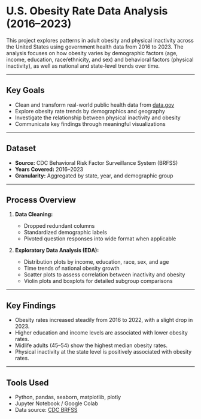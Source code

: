 # U.S. Obesity Rate Data Analysis (2016–2023)

This project explores patterns in adult obesity and physical inactivity across the United States using government health data from 2016 to 2023. The analysis focuses on how obesity varies by demographic factors (age, income, education, race/ethnicity, and sex) and behavioral factors (physical inactivity), as well as national and state-level trends over time.

---

## Key Goals

- Clean and transform real-world public health data from [data.gov](https://www.data.gov/)
- Explore obesity rate trends by demographics and geography
- Investigate the relationship between physical inactivity and obesity
- Communicate key findings through meaningful visualizations

---

## Dataset

- **Source:** CDC Behavioral Risk Factor Surveillance System (BRFSS)
- **Years Covered:** 2016–2023
- **Granularity:** Aggregated by state, year, and demographic group

---

## Process Overview

1. **Data Cleaning:**  
   - Dropped redundant columns  
   - Standardized demographic labels  
   - Pivoted question responses into wide format when applicable

2. **Exploratory Data Analysis (EDA):**  
   - Distribution plots by income, education, race, sex, and age  
   - Time trends of national obesity growth  
   - Scatter plots to assess correlation between inactivity and obesity  
   - Violin plots and boxplots for detailed subgroup comparisons

---

## Key Findings

- Obesity rates increased steadily from 2016 to 2022, with a slight drop in 2023.
- Higher education and income levels are associated with lower obesity rates.
- Midlife adults (45–54) show the highest median obesity rates.
- Physical inactivity at the state level is positively associated with obesity rates.

---

## Tools Used

- Python, pandas, seaborn, matplotlib, plotly
- Jupyter Notebook / Google Colab
- Data source: [CDC BRFSS](https://data.cdc.gov/Nutrition-Physical-Activity-and-Obesity/Nutrition-Physical-Activity-and-Obesity-Behavioral/hn4x-zwk7/about_data)
